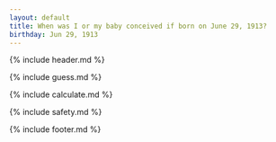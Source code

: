 ```yaml
---
layout: default
title: When was I or my baby conceived if born on June 29, 1913?
birthday: Jun 29, 1913
---
```


{% include header.md %}

{% include guess.md %}

{% include calculate.md %}

{% include safety.md %}

{% include footer.md %}



